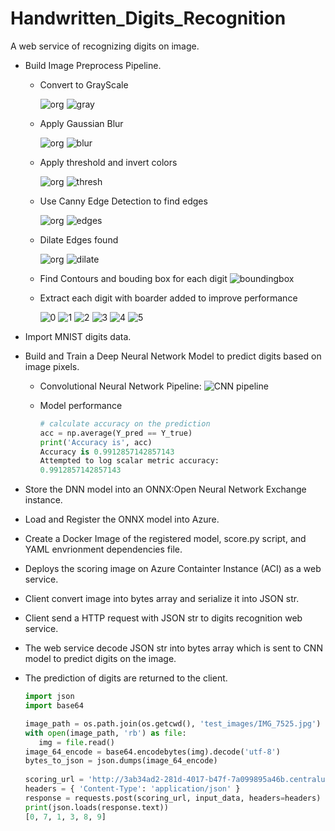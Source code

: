 # Handwritten_Digits_Recognition
A web service of recognizing digits on image.

- Build Image Preprocess Pipeline.
  - Convert to GrayScale
  
    ![org](/demo_images/original.png)
    ![gray](/demo_images/gray.png)
    
  - Apply Gaussian Blur
  
    ![org](/demo_images/original.png)
    ![blur](/demo_images/blur.png)
    
  - Apply threshold and invert colors
  
    ![org](/demo_images/original.png)
    ![thresh](/demo_images/thresh.png)
    
  - Use Canny Edge Detection to find edges
  
    ![org](/demo_images/original.png)
    ![edges](/demo_images/edges.png)
    
  - Dilate Edges found
  
    ![org](/demo_images/original.png)
    ![dilate](/demo_images/dilate.png)
    
  - Find Contours and bouding box for each digit
    ![boundingbox](/demo_images/boundingbox.png)
  - Extract each digit with boarder added to improve performance
  
    ![0](/demo_images/ROI_1.png)  ![1](/demo_images/ROI_1.png)  ![2](/demo_images/ROI_2.png)  ![3](/demo_images/ROI_3.png)  ![4](/demo_images/ROI_4.png)  ![5](/demo_images/ROI_5.png)

- Import MNIST digits data.

- Build and Train a Deep Neural Network Model to predict digits based on image pixels.
  - Convolutional Neural Network Pipeline:
    ![CNN pipeline](/demo_images/handwritten_digits_recognition_cnn.jpg)

  - Model performance
    ```python
    # calculate accuracy on the prediction
    acc = np.average(Y_pred == Y_true)
    print('Accuracy is', acc)
    Accuracy is 0.9912857142857143
    Attempted to log scalar metric accuracy:
    0.9912857142857143
    ```
- Store the DNN model into an ONNX:Open Neural Network Exchange instance.

- Load and Register the ONNX model into Azure.

- Create a Docker Image of the registered model, score.py script, and YAML envrionment dependencies file.

- Deploys the scoring image on Azure Containter Instance (ACI) as a web service.

- Client convert image into bytes array and serialize it into JSON str.

- Client send a HTTP request with JSON str to digits recognition web service.

- The web service decode JSON str into bytes array which is sent to CNN model to predict digits on the image.

- The prediction of digits are returned to the client.
    ```python
    import json
    import base64

    image_path = os.path.join(os.getcwd(), 'test_images/IMG_7525.jpg')
    with open(image_path, 'rb') as file:
       img = file.read()
    image_64_encode = base64.encodebytes(img).decode('utf-8')
    bytes_to_json = json.dumps(image_64_encode)
       
    scoring_url = 'http://3ab34ad2-281d-4017-b47f-7a099895a46b.centralus.azurecontainer.io/score'
    headers = { 'Content-Type': 'application/json' }
    response = requests.post(scoring_url, input_data, headers=headers)
    print(json.loads(response.text))
    [0, 7, 1, 3, 8, 9]
    ```
